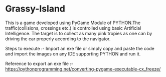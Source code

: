 # Grassy-Island
This is a game developed using PyGame Module of PYTHON.The traffic(collisions, crossings etc.) is controlled using basic Artificial Intelligence.
The target is to collect as many pink tropies as one can by driving the car properly according to the navigator.

Steps to execute :- Import an exe file or simply copy and paste the code and import the images on any IDE supporting PYTHON and run it.

Reference to export an exe file :- https://pythonprogramming.net/converting-pygame-executable-cx_freeze/

